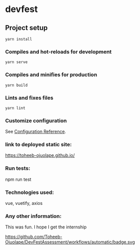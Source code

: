 # devfest

## Project setup
```
yarn install
```

### Compiles and hot-reloads for development
```
yarn serve
```

### Compiles and minifies for production
```
yarn build
```

### Lints and fixes files
```
yarn lint
```

### Customize configuration
See [Configuration Reference](https://cli.vuejs.org/config/).



### link to deployed static site: 
 https://toheeb-ojuolape.github.io/

### Run tests: 
  npm run test

### Technologies used: 
  vue, vuetify, axios

### Any other information: 
  This was fun. I hope I get the internship


https://github.com/Toheeb-Ojuolape/DevFestAssessment/workflows/automatic/badge.svg
